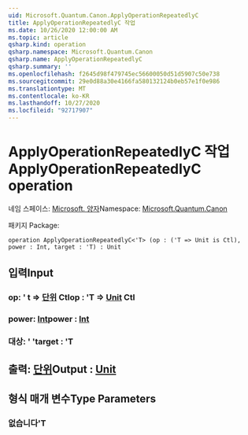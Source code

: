 ```yaml
---
uid: Microsoft.Quantum.Canon.ApplyOperationRepeatedlyC
title: ApplyOperationRepeatedlyC 작업
ms.date: 10/26/2020 12:00:00 AM
ms.topic: article
qsharp.kind: operation
qsharp.namespace: Microsoft.Quantum.Canon
qsharp.name: ApplyOperationRepeatedlyC
qsharp.summary: ''
ms.openlocfilehash: f2645d98f479745ec56600050d51d5907c50e738
ms.sourcegitcommit: 29e0d88a30e4166fa580132124b0eb57e1f0e986
ms.translationtype: MT
ms.contentlocale: ko-KR
ms.lasthandoff: 10/27/2020
ms.locfileid: "92717907"
---
```

# <a name="applyoperationrepeatedlyc-operation"></a><span data-ttu-id="6165e-102">ApplyOperationRepeatedlyC 작업</span><span class="sxs-lookup"><span data-stu-id="6165e-102">ApplyOperationRepeatedlyC operation</span></span>

<span data-ttu-id="6165e-103">네임 스페이스: [Microsoft. 양자](xref:Microsoft.Quantum.Canon)</span><span class="sxs-lookup"><span data-stu-id="6165e-103">Namespace: [Microsoft.Quantum.Canon](xref:Microsoft.Quantum.Canon)</span></span>

<span data-ttu-id="6165e-104">패키지 [](https://nuget.org/packages/)</span><span class="sxs-lookup"><span data-stu-id="6165e-104">Package: [](https://nuget.org/packages/)</span></span>




```qsharp
operation ApplyOperationRepeatedlyC<'T> (op : ('T => Unit is Ctl), power : Int, target : 'T) : Unit
```


## <a name="input"></a><span data-ttu-id="6165e-105">입력</span><span class="sxs-lookup"><span data-stu-id="6165e-105">Input</span></span>

### <a name="op--t--unit-ctl"></a><span data-ttu-id="6165e-106">op: ' t => [단위](xref:microsoft.quantum.lang-ref.unit) Ctl</span><span class="sxs-lookup"><span data-stu-id="6165e-106">op : 'T => [Unit](xref:microsoft.quantum.lang-ref.unit) Ctl</span></span>




### <a name="power--int"></a><span data-ttu-id="6165e-107">power: [Int](xref:microsoft.quantum.lang-ref.int)</span><span class="sxs-lookup"><span data-stu-id="6165e-107">power : [Int](xref:microsoft.quantum.lang-ref.int)</span></span>




### <a name="target--t"></a><span data-ttu-id="6165e-108">대상: ' '</span><span class="sxs-lookup"><span data-stu-id="6165e-108">target : 'T</span></span>





## <a name="output--unit"></a><span data-ttu-id="6165e-109">출력: [단위](xref:microsoft.quantum.lang-ref.unit)</span><span class="sxs-lookup"><span data-stu-id="6165e-109">Output : [Unit](xref:microsoft.quantum.lang-ref.unit)</span></span>



## <a name="type-parameters"></a><span data-ttu-id="6165e-110">형식 매개 변수</span><span class="sxs-lookup"><span data-stu-id="6165e-110">Type Parameters</span></span>

### <a name="t"></a><span data-ttu-id="6165e-111">없습니다</span><span class="sxs-lookup"><span data-stu-id="6165e-111">'T</span></span>


